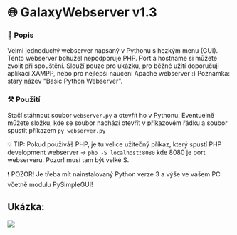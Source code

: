# 🌐 GalaxyWebserver v1.3

### 📄 Popis

Velmi jednoduchý webserver napsaný v Pythonu s hezkým menu (GUI). Tento webserver bohužel nepodporuje PHP. Port a hostname si můžete zvolit při spouštění. Slouží pouze pro ukázku, pro běžné užití doporučuji aplikaci XAMPP, nebo pro nejlepší naučení Apache webserver :)  Poznámka: starý název "Basic Python Webserver".

### ⚒️ Použití

Stačí stáhnout soubor `webserver.py` a otevřít ho v Pythonu. Eventuelně můžete složku, kde se soubor nachází otevřít v příkazovém řádku a soubor spustit příkazem `py webserver.py` 

💡 TIP: Pokud používáš PHP, je tu velice užitečný příkaz, který spustí PHP development webserver ->  `php -S localhost:8080` kde 8080 je port webserveru. Pozor! musí tam být velké S.

❗ POZOR! Je třeba mít nainstalovaný Python verze 3 a výše ve vašem PC včetně modulu PySimpleGUI!

## Ukázka:

![](https://media.discordapp.net/attachments/865982224607871006/915258288403255326/GalaxyWebserver_30.11.2021_16_09_27.png)
